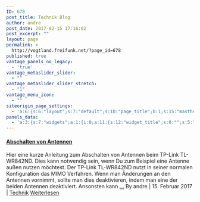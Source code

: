 ```yaml
---
ID: 678
post_title: Technik Blog
author: andre
post_date: 2017-02-15 17:16:02
post_excerpt: ""
layout: page
permalink: >
  http://vogtland.freifunk.net/?page_id=678
published: true
vantage_panels_no_legacy:
  - 'true'
vantage_metaslider_slider:
  - ""
vantage_metaslider_slider_stretch:
  - "1"
vantage_menu_icon:
  - ""
siteorigin_page_settings:
  - 'a:6:{s:6:"layout";s:7:"default";s:10:"page_title";b:1;s:15:"masthead_margin";b:1;s:13:"footer_margin";b:1;s:13:"hide_masthead";b:0;s:19:"hide_footer_widgets";b:0;}'
panels_data:
  - 'a:3:{s:7:"widgets";a:1:{i:0;a:11:{s:12:"widget_title";s:0:"";s:5:"posts";s:144:"post_type=post&tax_query=category:technik-blog&date_query={"after":"","before":""}&orderby=date&order=DESC&posts_per_page=10&sticky=&additional=";s:9:"alignment";s:4:"left";s:6:"layout";s:14:"twelve columns";s:14:"excerpt_lenght";d:100;s:14:"read_more_text";s:11:"Weiterlesen";s:14:"title_linkable";b:1;s:14:"image_linkable";b:1;s:16:"blog_one_styling";a:4:{s:11:"title_color";b:0;s:13:"content_color";b:0;s:10:"meta_color";b:0;s:24:"so_field_container_state";s:4:"open";}s:12:"_sow_form_id";s:13:"58a46f6735784";s:11:"panels_info";a:6:{s:5:"class";s:14:"Blog_Style_One";s:4:"grid";i:0;s:4:"cell";i:0;s:2:"id";i:0;s:9:"widget_id";s:36:"41a7d764-8ab8-493c-879e-581e566025c9";s:5:"style";a:2:{s:27:"background_image_attachment";b:0;s:18:"background_display";s:4:"tile";}}}}s:5:"grids";a:1:{i:0;a:2:{s:5:"cells";i:1;s:5:"style";a:0:{}}}s:10:"grid_cells";a:1:{i:0;a:2:{s:4:"grid";i:0;s:6:"weight";i:1;}}}'
---
```

<h4><a href="http://vogtland.freifunk.net/?p=654">Abschalten von Antennen</a></h4>
Hier eine kurze Anleitung zum Abschalten von Antennen beim TP-Link TL-WR842ND. Dies kann notwendig sein, wenn Du zum Beispiel eine Antenne außen nutzen möchtest. Der TP-Link TL-WR842ND nutzt in seiner normalen Konfiguration das MIMO Verfahren. Wenn man Änderungen an den Antennen vornimmt, sollte man dies deaktivieren, indem man eine der beiden Antennen deaktiviert. Ansonsten kann <a href="http://vogtland.freifunk.net/?p=654">...</a>
By andre | 15. Februar 2017 | <a href="http://vogtland.freifunk.net/?cat=10" rel="category">Technik</a>            
<a href="http://vogtland.freifunk.net/?p=654">Weiterlesen </a>